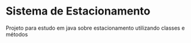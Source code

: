 <h1>Sistema de Estacionamento</h1>
Projeto para estudo em java sobre estacionamento utilizando classes e métodos
